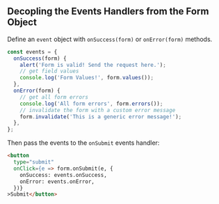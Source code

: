 ## Decopling the Events Handlers from the Form Object

Define an `event` object with `onSuccess(form)` or `onError(form)` methods.

```javascript
const events = {
  onSuccess(form) {
    alert('Form is valid! Send the request here.');
    // get field values
    console.log('Form Values!', form.values());
  },
  onError(form) {
    // get all form errors
    console.log('All form errors', form.errors());
    // invalidate the form with a custom error message
    form.invalidate('This is a generic error message!');
  },
};
```

Then pass the events to the `onSubmit` events handler:

```html
<button
  type="submit"
  onClick={e => form.onSubmit(e, {
    onSuccess: events.onSuccess,
    onError: events.onError,
  })}
>Submit</button>
```
